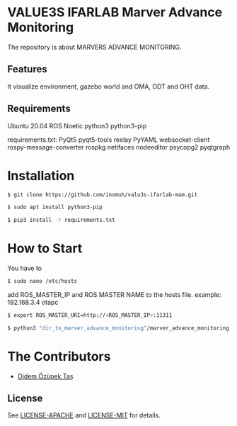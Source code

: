 # VALUE3S IFARLAB Marver Advance Monitoring

The repository is about MARVERS ADVANCE MONITORING.

## Features

It visualize environment, gazebo world and OMA, ODT and OHT data.

## Requirements
Ubuntu 20.04
ROS Noetic 
python3
python3-pip

requirements.txt:
PyQt5
pyqt5-tools
reelay
PyYAML
websocket-client
rospy-message-converter
rospkg
netifaces
nodeeditor
psycopg2
pyqtgraph

# Installation

```bash
$ git clone https://github.com/inomuh/valu3s-ifarlab-mam.git

$ sudo apt install python3-pip

$ pip3 install -r requirements.txt
```

# How to Start 

You have to 
```bash
$ sudo nano /etc/hosts
```
add ROS_MASTER_IP and ROS MASTER NAME to the hosts file.
example: 
192.168.3.4 otapc

```bash
$ export ROS_MASTER_URI=http://<ROS_MASTER_IP>:11311

$ python3 "dir_to_marver_advance_monitoring"/marver_advance_monitoring.py
```

# The Contributors
- [Didem Özüpek Taş](https://github.com/DidemOzupekTas) 

## License
See [LICENSE-APACHE](LICENSE-APACHE) and [LICENSE-MIT](LICENSE-MIT) for details.